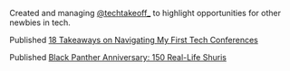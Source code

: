 Created and managing [@techtakeoff_](https://twitter.com/techtakeoff_) to highlight opportunities for other newbies in tech. 

Published [18 Takeaways on Navigating My First Tech Conferences](https://byrslf.co/18-takeaways-on-navigating-my-first-tech-conferences-2e2303f5c918)

Published [Black Panther Anniversary: 150 Real-Life Shuris](https://blog.usejournal.com/black-panther-anniversary-150-real-life-shuris-83d6deb83f5f)
